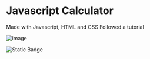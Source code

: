 # Javascript Calculator

Made with Javascript, HTML and CSS
Followed a tutorial

![image](https://github.com/mxfze/Calculator-Web-Application/assets/148377456/90d9a839-af64-4a11-8642-f99830ea9afd)

![Static Badge](https://img.shields.io/badge/Created_by_Mofe_Obasola-blue)
